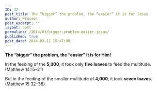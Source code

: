 ```yaml
---
ID: 32
post_title: The “bigger” the problem, the “easier” it is for Jesus
author: Praison
post_excerpt: ""
layout: post
permalink: /2014/03/bigger-problem-easier-jesus/
published: true
post_date: 2014-03-12 15:47:00
---
```

<b>The “bigger” the problem, the “easier” it is for Him!</b>

In the feeding of the <b>5,000</b>, it took only <b>five loaves</b> to feed the multitude. (Matthew 14:15–21)

But in the feeding of the smaller multitude of <b>4,000</b>, it took <b>seven loaves</b>. (Matthew 15:32–38)